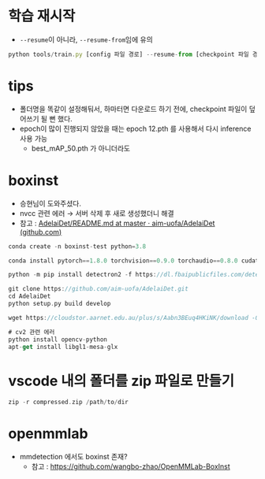 # 학습 재시작

- `--resume`이 아니라, `--resume-from`임에 유의

```jsx
python tools/train.py [config 파일 경로] --resume-from [checkpoint 파일 경로]
```

# tips

- 폴더명을 똑같이 설정해둬서, 하마터면 다운로드 하기 전에, checkpoint 파일이 덮어쓰기 될 뻔 했다.
- epoch이 많이 진행되지 않았을 때는 epoch 12.pth 를 사용해서 다시 inference 사용 가능
    - best_mAP_50.pth 가 아니더라도
    

# boxinst

- 승현님이 도와주셨다.
- nvcc 관련 에러 → 서버 삭제 후 새로 생성했더니 해결
- 참고 : [AdelaiDet/README.md at master · aim-uofa/AdelaiDet (github.com)](https://github.com/aim-uofa/AdelaiDet/blob/master/configs/BoxInst/README.md)

```dart
conda create -n boxinst-test python=3.8

conda install pytorch==1.8.0 torchvision==0.9.0 torchaudio==0.8.0 cudatoolkit=11.1 -c pytorch -c conda-forge

python -m pip install detectron2 -f https://dl.fbaipublicfiles.com/detectron2/wheels/cu111/torch1.8/index.html

git clone https://github.com/aim-uofa/AdelaiDet.git
cd AdelaiDet
python setup.py build develop

wget https://cloudstor.aarnet.edu.au/plus/s/Aabn3BEuq4HKiNK/download -O BoxInst_MS_R_50_3x.pth

# cv2 관련 에러
python install opencv-python 
apt-get install libgl1-mesa-glx
```

# vscode 내의 폴더를 zip 파일로 만들기

```dart
zip -r compressed.zip /path/to/dir
```

# openmmlab

- mmdetection 에서도 boxinst 존재?
    - 참고 : https://github.com/wangbo-zhao/OpenMMLab-BoxInst
